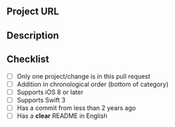 <!--- Provide a general summary of your changes in the Title above -->

## Project URL
<!--- The project URL -->

## Description
<!--- Describe your changes in detail -->

## Checklist
<!--- Go over all the following points, and put an `x` in all the boxes that apply. -->
<!--- If you're unsure about any of these, don't hesitate to ask. We're here to help! -->
- [ ] Only one project/change is in this pull request
- [ ] Addition in chronological order (bottom of category)
- [ ] Supports iOS 8 or later
- [ ] Supports Swift 3
- [ ] Has a commit from less than 2 years ago
- [ ] Has a **clear** README in English
